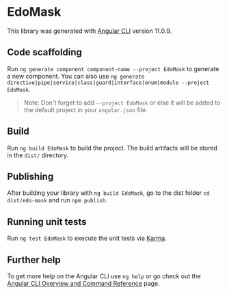# EdoMask

This library was generated with [Angular CLI](https://github.com/angular/angular-cli) version 11.0.9.

## Code scaffolding

Run `ng generate component component-name --project EdoMask` to generate a new component. You can also use `ng generate directive|pipe|service|class|guard|interface|enum|module --project EdoMask`.
> Note: Don't forget to add `--project EdoMask` or else it will be added to the default project in your `angular.json` file. 

## Build

Run `ng build EdoMask` to build the project. The build artifacts will be stored in the `dist/` directory.

## Publishing

After building your library with `ng build EdoMask`, go to the dist folder `cd dist/edo-mask` and run `npm publish`.

## Running unit tests

Run `ng test EdoMask` to execute the unit tests via [Karma](https://karma-runner.github.io).

## Further help

To get more help on the Angular CLI use `ng help` or go check out the [Angular CLI Overview and Command Reference](https://angular.io/cli) page.
